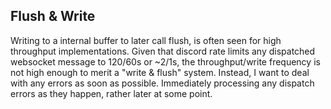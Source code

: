 ## Flush & Write
Writing to a internal buffer to later call flush, is often seen for high throughput implementations. Given that discord rate limits any dispatched websocket message to 120/60s or ~2/1s, the throughput/write frequency is not high enough to merit a "write & flush" system. 
Instead, I want to deal with any errors as soon as possible. Immediately processing any dispatch errors as they happen, rather later at some point.

